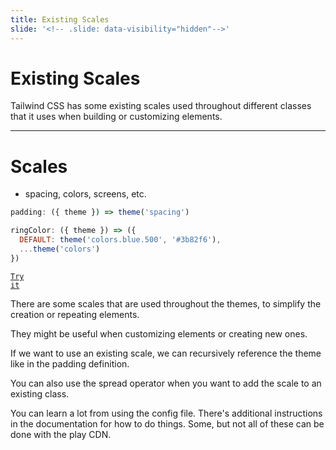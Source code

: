 ```yaml
---
title: Existing Scales
slide: '<!-- .slide: data-visibility="hidden"-->'
---
```


<!-- .slide: data-state="layout-title" class="bg-dark"-->

# Existing Scales

> >

Tailwind CSS has some existing scales used throughout different classes that it uses when building or customizing elements.

---

# Scales

- spacing, colors, screens, etc.

```js
padding: ({ theme }) => theme('spacing')
```

```js
ringColor: ({ theme }) => ({
  DEFAULT: theme('colors.blue.500', '#3b82f6'),
  ...theme('colors')
})
```

<a href="https://codepen.io/planetoftheweb/pen/KKybOWE/97c2e838b378100173cad1729ff41cca?editors=0010" target="_blank"><code class="code-royal">Try it</code></a>

> >

There are some scales that are used throughout the themes, to simplify the creation or repeating elements.

They might be useful when customizing elements or creating new ones.

If we want to use an existing scale, we can recursively reference the theme like in the padding definition.

You can also use the spread operator when you want to add the scale to an existing class.

You can learn a lot from using the config file. There's additional instructions in the documentation for how to do things. Some, but not all of these can be done with the play CDN.
